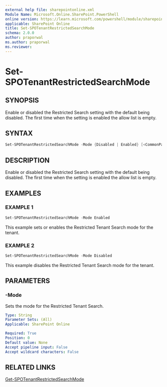 ```yaml
---
external help file: sharepointonline.xml
Module Name: Microsoft.Online.SharePoint.PowerShell
online version: https://learn.microsoft.com/powershell/module/sharepoint-online/set-spotenantrestrictedsearchmode
applicable: SharePoint Online
title: Set-SPOTenantRestrictedSearchMode
schema: 2.0.0
author: praporwal
ms.author: praporwal
ms.reviewer:
---
```


# Set-SPOTenantRestrictedSearchMode

## SYNOPSIS

Enable or disabled the Restricted Search setting with the default being disabled. The first time when the setting is enabled the allow list is empty.


## SYNTAX

```powershell
Set-SPOTenantRestrictedSearchMode -Mode {Disabled | Enabled} [<CommonParameters>]
```

## DESCRIPTION

Enable or disabled the Restricted Search setting with the default being disabled. The first time when the setting is enabled the allow list is empty.

## EXAMPLES

### EXAMPLE 1

```powershell
Set-SPOTenantRestrictedSearchMode -Mode Enabled
```

This example sets or enables the Restricted Tenant Search mode for the tenant.

### EXAMPLE 2

```powershell
Set-SPOTenantRestrictedSearchMode -Mode Disabled
```

This example disables the Restricted Tenant Search mode for the tenant.

## PARAMETERS

### -Mode

Sets the mode for the Restricted Tenant Search.

```yaml
Type: String
Parameter Sets: (All)
Applicable: SharePoint Online

Required: True
Position: 0
Default value: None
Accept pipeline input: False
Accept wildcard characters: False
```

## RELATED LINKS

[Get-SPOTenantRestrictedSearchMode](Get-SPOTenantRestrictedSearchMode.md)

